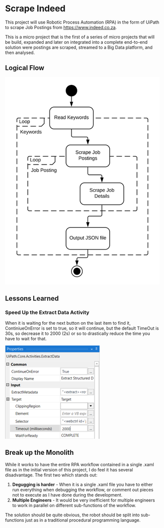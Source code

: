 # Scrape Indeed
This project will use Robotic Process Automation (RPA) in the form of UiPath to scrape Job Postings from https://www.indeed.co.za.

This is a micro project that is the first of a series of micro projects that will be build, expanded and later on integrated into a complete end-to-end solution were postings are scraped, streamed to a Big Data platform, and then analysed.

## Logical Flow

![Logical Flow Diagram](images/logical-flow.svg)

## Lessons Learned

### Speed Up the Extract Data Activity
When it is waiting for the next button on the last item to find it, ContiniueOnError is set to true, so it will continue, but the default TimeOut is 30s, so decrease it to 2000 (2s) or so to drastically reduce the time you have to wait for that.

![ContinueOnError TimeOut](images/continue-timeout.png)

## Break up the Monolith
While it works to have the entire RPA workflow contained in a single .xaml file as in the initial version of this project, I do feel it has several disadvantage. The first two which stands out:
1. __Degugging is harder__ - When it is a single .xaml file you have to either run everything when debugging the workflow, or comment out pieces not to execute as I have done during the development.
2. __Multiple Engineers__ - It would be very inefficient for multiple engineers to work in parallel on different sub-functions of the workflow.

The solution should be quite obvious, the robot should be split into sub-functions just as in a traditional procedural programming language.